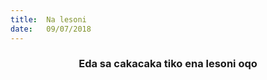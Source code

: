 ```yaml
---
title:  Na lesoni
date:   09/07/2018
---
```


### <center>Eda sa cakacaka tiko ena lesoni oqo</center>